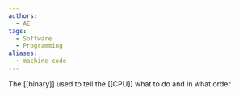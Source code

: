 ```yaml
---
authors:
  - AE
tags:
  - Software
  - Programming
aliases:
  - machine code
---
```

The [[binary]] used to tell the [[CPU]] what to do and in what order